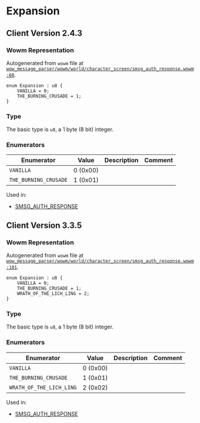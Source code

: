 # Expansion

## Client Version 2.4.3

### Wowm Representation

Autogenerated from `wowm` file at [`wow_message_parser/wowm/world/character_screen/smsg_auth_response.wowm:60`](https://github.com/gtker/wow_messages/tree/main/wow_message_parser/wowm/world/character_screen/smsg_auth_response.wowm#L60).

```rust,ignore
enum Expansion : u8 {
    VANILLA = 0;
    THE_BURNING_CRUSADE = 1;
}
```
### Type
The basic type is `u8`, a 1 byte (8 bit) integer.
### Enumerators
| Enumerator | Value  | Description | Comment |
| --------- | -------- | ----------- | ------- |
| `VANILLA` | 0 (0x00) |  |  |
| `THE_BURNING_CRUSADE` | 1 (0x01) |  |  |

Used in:
* [SMSG_AUTH_RESPONSE](smsg_auth_response.md)

## Client Version 3.3.5

### Wowm Representation

Autogenerated from `wowm` file at [`wow_message_parser/wowm/world/character_screen/smsg_auth_response.wowm:101`](https://github.com/gtker/wow_messages/tree/main/wow_message_parser/wowm/world/character_screen/smsg_auth_response.wowm#L101).

```rust,ignore
enum Expansion : u8 {
    VANILLA = 0;
    THE_BURNING_CRUSADE = 1;
    WRATH_OF_THE_LICH_LING = 2;
}
```
### Type
The basic type is `u8`, a 1 byte (8 bit) integer.
### Enumerators
| Enumerator | Value  | Description | Comment |
| --------- | -------- | ----------- | ------- |
| `VANILLA` | 0 (0x00) |  |  |
| `THE_BURNING_CRUSADE` | 1 (0x01) |  |  |
| `WRATH_OF_THE_LICH_LING` | 2 (0x02) |  |  |

Used in:
* [SMSG_AUTH_RESPONSE](smsg_auth_response.md)

